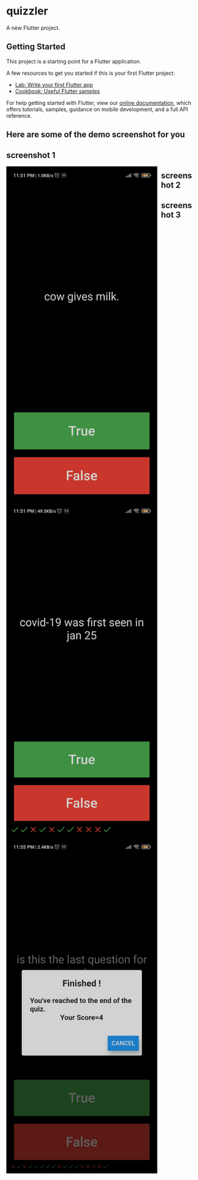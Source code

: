 # quizzler

A new Flutter project.

## Getting Started

This project is a starting point for a Flutter application.

A few resources to get you started if this is your first Flutter project:

- [Lab: Write your first Flutter app](https://flutter.dev/docs/get-started/codelab)
- [Cookbook: Useful Flutter samples](https://flutter.dev/docs/cookbook)

For help getting started with Flutter, view our
[online documentation](https://flutter.dev/docs), which offers tutorials,
samples, guidance on mobile development, and a full API reference.

## Here are some of the demo screenshot for you
## screenshot 1
<img src="Screenshot_2020-11-07-23-51-23-313_com.example.quizzler.jpg"
     alt="Markdown Monster icon"
     style="float: left; margin-right: 10px;" width="400" />
## screenshot 2
<img src="Screenshot_2020-11-07-23-51-31-402_com.example.quizzler.jpg"
     alt="Markdown Monster icon"
     style="float: left; margin-right: 10px;" width="400" />
## screenshot 3
<img src="Screenshot_2020-11-07-23-55-36-857_com.example.quizzler.jpg"
     alt="Markdown Monster icon"
     style="float: left; margin-right: 10px;" width="400" />     

